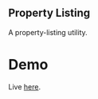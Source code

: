 ## Property Listing

A property-listing utility.

# Demo

Live [here](https://stately-alfajores-26d93c.netlify.app/).